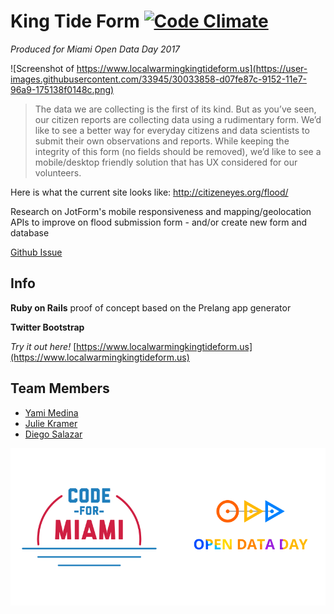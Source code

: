 # King Tide Form [![Code Climate](https://codeclimate.com/github/Code-for-Miami/king-tide-form/badges/gpa.svg)](https://codeclimate.com/github/Code-for-Miami/king-tide-form)
_Produced for Miami Open Data Day 2017_

![Screenshot of https://www.localwarmingkingtideform.us](https://user-images.githubusercontent.com/33945/30033858-d07fe87c-9152-11e7-96a9-175138f0148c.png)

> The data we are collecting is the first of its kind. But as you’ve seen, our citizen reports are collecting data using a rudimentary form. We’d like to see a better way for everyday citizens and data scientists to submit their own observations and reports. While keeping the integrity of this form (no fields should be removed), we’d like to see a mobile/desktop friendly solution that has UX considered for our volunteers.

Here is what the current site looks like: http://citizeneyes.org/flood/



Research on JotForm's mobile responsiveness and mapping/geolocation APIs to improve on flood submission form - and/or create new form and database

[Github Issue](https://github.com/Code-for-Miami/OpenDataDay2017/issues/2)

## Info

**Ruby on Rails** proof of concept based on the Prelang app generator

**Twitter Bootstrap**

*Try it out here!*  [https://www.localwarmingkingtideform.us](https://www.localwarmingkingtideform.us)


## Team Members

- [Yami Medina](https://www.github.com/yamilethmedina)
- [Julie Kramer](https://www.github.com/thejuliekramer)
- [Diego Salazar](https://www.github.com/diegosalazar)

![Open Data Day Logo](cfm-odd-logo.png)
